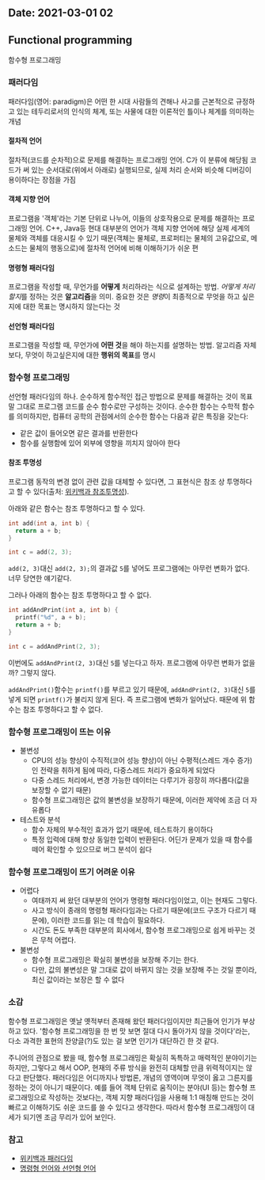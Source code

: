 Date: 2021-03-01 02
---

## Functional programming
함수형 프로그래밍

### 패러다임
패러다임(영어: paradigm)은 어떤 한 시대 사람들의 견해나 사고를 근본적으로 규정하고 있는 테두리로서의 인식의 체계, 또는 사물에 대한 이론적인 틀이나 체계를 의미하는 개념

#### 절차적 언어
절차적(코드를 순차적)으로 문제를 해결하는 프로그래밍 언어. C가 이 분류에 해당됨
코드가 써 있는 순서대로(위에서 아래로) 실행되므로, 실제 처리 순서와 비슷해 디버깅이 용이하다는 장점을 가짐

#### 객체 지향 언어
프로그램을 '객체'라는 기본 단위로 나누어, 이들의 상호작용으로 문제를 해결하는 프로그래밍 언어. C++, Java등 현대 대부분의 언어가 객체 지향 언어에 해당
실제 세계의 물체와 객체를 대응시킬 수 있기 때문(객체는 물체로, 프로퍼티는 물체의 고유값으로, 메소드는 물체의 행동으로)에 절차적 언어에 비해 이해하기가 쉬운 편

#### 명령형 패러다임
프로그램을 작성할 때, 무언가를 **어떻게** 처리하라는 식으로 설계하는 방법.
*어떻게 처리할지*를 정하는 것은 **알고리즘**을 의미. 중요한 것은 *명령*이 최종적으로 무엇을 하고 싶은지에 대한 목표는 명시하지 않는다는 것

#### 선언형 패러다임
프로그램을 작성할 때, 무언가에 **어떤 것**을 해야 하는지를 설명하는 방법.
알고리즘 자체보다, 무엇이 하고싶은지에 대한 **행위의 목표**를 명시

### 함수형 프로그래밍
선언형 패러다임의 하나. 순수하게 함수적인 접근 방법으로 문제를 해결하는 것이 목표
말 그대로 프로그램 코드를 순수 함수로만 구성하는 것이다.
순수한 함수는 수학적 함수를 의미하지만, 컴퓨터 공학의 관점에서의 순수한 함수는 다음과 같은 특징을 갖는다:
- 같은 값이 들어오면 같은 결과를 반환한다
- 함수를 실행함에 있어 외부에 영향을 끼치지 않아야 한다

#### 참조 투명성
프로그램 동작의 변경 없이 관련 값을 대체할 수 있다면, 그 표현식은 참조 상 투명하다고 할 수 있다(출처: [위키백과 참조투명성](https://ko.wikipedia.org/wiki/%EC%B0%B8%EC%A1%B0_%ED%88%AC%EB%AA%85%EC%84%B1)).

아래와 같은 함수는 참조 투명하다고 할 수 있다.
```c
int add(int a, int b) {
  return a + b;
}

int c = add(2, 3);
```
`add(2, 3)`대신 `add(2, 3);`의 결과값 `5`를 넣어도 프로그램에는 아무런 변화가 없다.
너무 당연한 얘기같다.

그러나 아래의 함수는 참조 투명하다고 할 수 없다.
```c
int addAndPrint(int a, int b) {
  printf("%d", a + b);
  return a + b;
}

int c = addAndPrint(2, 3);
```
이번에도 `addAndPrint(2, 3)`대신 `5`를 넣는다고 하자.
프로그램에 아무런 변화가 없을까? 그렇지 않다.

`addAndPrint()`함수는 `printf()`를 부르고 있기 때문에, `addAndPrint(2, 3)`대신 `5`를 넣게 되면 `printf()`가 불리지 않게 된다.
즉 프로그램에 변화가 일어났다.
때문에 위 함수는 참조 투명하다고 할 수 없다.


### 함수형 프로그래밍이 뜨는 이유
- 불변성
  - CPU의 성능 향상이 수직적(코어 성능 향상)이 아닌 수평적(스레드 개수 증가)인 전략을 취하게 됨에 따라, 다중스레드 처리가 중요하게 되었다
  - 다중 스레드 처리에서, 변경 가능한 데이터는 다루기가 굉장히 까다롭다(값을 보장할 수 없기 때문)
  - 함수형 프로그래밍은 값의 불변성을 보장하기 때문에, 이러한 제약에 조금 더 자유롭다
- 테스트와 분석
  - 함수 자체의 부수적인 효과가 없기 때문에, 테스트하기 용이하다
  - 특정 입력에 대해 항상 동일한 입력이 반환된다. 어딘가 문제가 있을 때 함수를 떼어 확인할 수 있으므로 버그 분석이 쉽다

### 함수형 프로그래밍이 뜨기 어려운 이유
- 어렵다
  - 여태까지 써 왔던 대부분의 언어가 명령형 패러다임이었고, 이는 현재도 그렇다.
  - 사고 방식이 종래의 명령형 패러다임과는 다르기 때문에(코드 구조가 다르기 때문에), 이러한 코드를 읽는 데 학습이 필요하다.
  - 시간도 돈도 부족한 대부분의 회사에서, 함수형 프로그래밍으로 쉽게 바꾸는 것은 무척 어렵다.
- 불변성
  - 함수형 프로그래밍은 확실히 불변성을 보장해 주기는 한다.
  - 다만, 값의 불변성은 말 그대로 값이 바뀌지 않는 것을 보장해 주는 것일 뿐이라, 최신 값이라는 보장은 할 수 없다

### 소감
함수형 프로그래밍은 옛날 옛적부터 존재해 왔던 패러다임이지만 최근들어 인기가 부상하고 있다.
'함수형 프로그래밍을 한 번 맛 보면 절대 다시 돌아가지 않을 것이다'라는, 다소 과격한 표현의 찬양글(?)도 있는 걸 보면 인기가 대단하긴 한 것 같다.

주니어의 관점으로 봤을 때, 함수형 프로그래밍은 확실히 독특하고 매력적인 분야이기는 하지만, 그렇다고 해서 OOP, 현재의 주류 방식을 완전히 대체할 만큼 위력적이지는 않다고 판단했다.
패러다임은 어디까지나 방법론, 개념의 영역이며 무엇이 옳고 그른지를 정하는 것이 아니기 때문이다.
예를 들어 객체 단위로 움직이는 분야(UI 등)는 함수형 프로그래밍으로 작성하는 것보다는, 객체 지향 패러다임을 사용해 1:1 매칭해 만드는 것이 빠르고 이해하기도 쉬운 코드를 쓸 수 있다고 생각한다.
따라서 함수형 프로그래밍이 대세가 되기엔 조금 무리가 있어 보인다.


### 참고
- [위키백과 패러다임](https://ko.wikipedia.org/wiki/%ED%8C%A8%EB%9F%AC%EB%8B%A4%EC%9E%84)
- [명령형 언어와 선언형 언어](https://phobyjun.github.io/2019/09/20/%EB%AA%85%EB%A0%B9%ED%98%95(Imperative)-%EC%96%B8%EC%96%B4%EC%99%80-%EC%84%A0%EC%96%B8%ED%98%95(Declarative)-%EC%96%B8%EC%96%B4.html)
